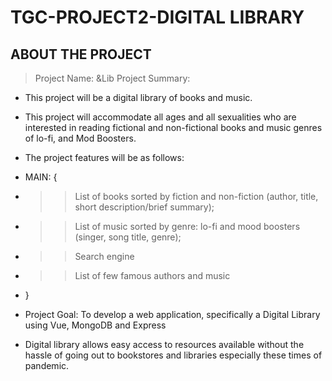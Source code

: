 # TGC-PROJECT2-DIGITAL LIBRARY
## ABOUT THE PROJECT 
> Project Name: &Lib
> Project Summary:
- This project will be a digital library of books and music. 
- This project will accommodate all ages and all sexualities who are interested in reading fictional and non-fictional books and music genres of lo-fi, and Mod Boosters.
- The project features will be as follows:
- MAIN: {
-   >> List of books sorted by fiction and non-fiction (author, title, short description/brief summary);
-   >> List of music sorted by genre: lo-fi and mood boosters (singer, song title, genre);
-   >> Search engine
-   >> List of  few famous authors and music
-   }

- Project Goal: To develop a web application, specifically a Digital Library using Vue, MongoDB and Express
- Digital library allows easy access to resources available without the hassle of going out to bookstores and libraries especially these times of pandemic.

